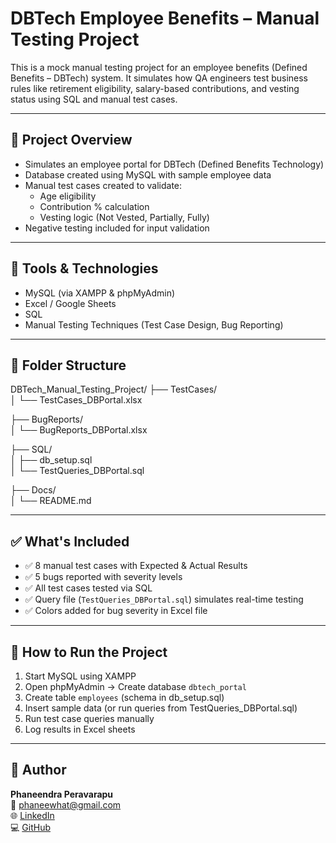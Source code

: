 # DBTech Employee Benefits – Manual Testing Project

This is a mock manual testing project for an employee benefits (Defined Benefits – DBTech) system. It simulates how QA engineers test business rules like retirement eligibility, salary-based contributions, and vesting status using SQL and manual test cases.

---

## 📌 Project Overview

- Simulates an employee portal for DBTech (Defined Benefits Technology)
- Database created using MySQL with sample employee data
- Manual test cases created to validate:
  - Age eligibility
  - Contribution % calculation
  - Vesting logic (Not Vested, Partially, Fully)
- Negative testing included for input validation

---

## 🔧 Tools & Technologies

- MySQL (via XAMPP & phpMyAdmin)
- Excel / Google Sheets
- SQL
- Manual Testing Techniques (Test Case Design, Bug Reporting)

---

## 📂 Folder Structure

DBTech_Manual_Testing_Project/
├── TestCases/                   
│   └── TestCases_DBPortal.xlsx

├── BugReports/                  
│   └── BugReports_DBPortal.xlsx

├── SQL/                         
│   ├── db_setup.sql             
│   └── TestQueries_DBPortal.sql

├── Docs/                       
│   └── README.md               


---

## ✅ What's Included

- ✅ 8 manual test cases with Expected & Actual Results
- ✅ 5 bugs reported with severity levels
- ✅ All test cases tested via SQL
- ✅ Query file (`TestQueries_DBPortal.sql`) simulates real-time testing
- ✅ Colors added for bug severity in Excel file

---

## 🔄 How to Run the Project

1. Start MySQL using XAMPP
2. Open phpMyAdmin → Create database `dbtech_portal`
3. Create table `employees` (schema in db_setup.sql)
4. Insert sample data (or run queries from TestQueries_DBPortal.sql)
5. Run test case queries manually
6. Log results in Excel sheets

---

## 👤 Author

**Phaneendra Peravarapu**  
📧 phaneewhat@gmail.com  
🌐 [LinkedIn](https://www.linkedin.com/in/phaneendraperavarapu/)  
💻 [GitHub](https://github.com/Phaneeeee)

